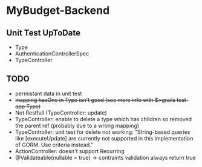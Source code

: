 # MyBudget-Backend

Unit Test UpToDate
--------------
* Type
* AuthenticationControllerSpec
* TypeController


TODO
----

* permistant data in unit test
* ~~mapping hasOne in Type isn't good (see more info with $>grails test-app Type)~~
* Not Restfull (TypeController: update)
* TypeController: enable to delete a type which has children so removed the parent ref (probably due to a wrong mapping)
* TypeController: unit test for delete not working: "String-based queries like [executeUpdate] are currently not supported in this implementation of GORM. Use criteria instead."
* ActionController: doesn't support Recurring
* @Validateable(nullable = true) -> contraints validation always return true